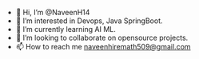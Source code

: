 - 👋 Hi, I’m @NaveenH14
- 👀 I’m interested in Devops, Java SpringBoot.
- 🌱 I’m currently learning AI ML. 
- 💞️ I’m looking to collaborate on opensource projects.
- 📫 How to reach me naveenhiremath509@gmail.com

<!---
NaveenH14/NaveenH14 is a ✨ special ✨ repository because its `README.md` (this file) appears on your GitHub profile.
You can click the Preview link to take a look at your changes.
--->

